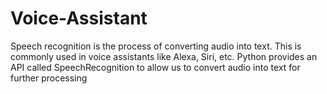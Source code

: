 # Voice-Assistant
Speech recognition is the process of converting audio into text.
This is commonly used in voice assistants like Alexa, Siri, etc. Python provides an API called SpeechRecognition to allow us to convert audio into text for further processing
